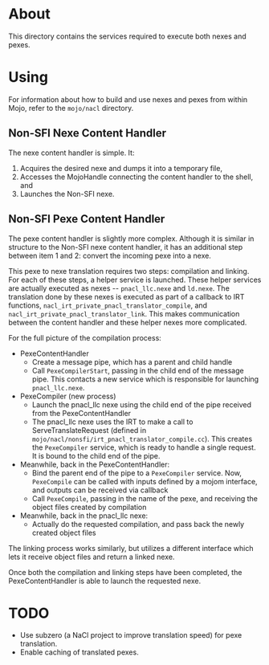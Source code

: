 About
=====

This directory contains the services required to execute both nexes and pexes.

Using
=====

For information about how to build and use nexes and pexes from within Mojo,
refer to the `mojo/nacl` directory.

Non-SFI Nexe Content Handler
----------------------------

The nexe content handler is simple. It:

1. Acquires the desired nexe and dumps it into a temporary file,
2. Accesses the MojoHandle connecting the content handler to the shell, and
3. Launches the Non-SFI nexe.

Non-SFI Pexe Content Handler
----------------------------

The pexe content handler is slightly more complex. Although it is similar
in structure to the Non-SFI nexe content handler, it has an additional step
between item 1 and 2: convert the incoming pexe into a nexe.

This pexe to nexe translation requires two steps: compilation and linking.
For each of these steps, a helper service is launched. These helper services
are actually executed as nexes -- `pnacl_llc.nexe` and `ld.nexe`. The
translation done by these nexes is executed as part of a callback to IRT
functions, `nacl_irt_private_pnacl_translator_compile`, and
`nacl_irt_private_pnacl_translator_link`. This makes communication between
the content handler and these helper nexes more complicated.

For the full picture of the compilation process:

* PexeContentHandler
  * Create a message pipe, which has a parent and child handle
  * Call `PexeCompilerStart`, passing in the child end of the message pipe. This
  contacts a new service which is responsible for launching `pnacl_llc.nexe`.
* PexeCompiler (new process)
  * Launch the pnacl_llc nexe using the child end of the pipe received from the
  PexeContentHandler
  * The pnacl_llc nexe uses the IRT to make a call to ServeTranslateRequest
  (defined in `mojo/nacl/nonsfi/irt_pnacl_translator_compile.cc`). This creates
  the `PexeCompiler` service, which is ready to handle a single request. It is
  bound to the child end of the pipe.
* Meanwhile, back in the PexeContentHandler:
  * Bind the parent end of the pipe to a `PexeCompiler` service. Now,
  `PexeCompile` can be called with inputs defined by a mojom interface, and
  outputs can be received via callback
  * Call `PexeCompile`, passing in the name of the pexe, and receiving the
  object files created by compilation
* Meanwhile, back in the pnacl_llc nexe:
  * Actually do the requested compilation, and pass back the newly created
  object files

The linking process works similarly, but utilizes a different interface which
lets it receive object files and return a linked nexe.

Once both the compilation and linking steps have been completed, the
PexeContentHandler is able to launch the requested nexe.

TODO
====

* Use subzero (a NaCl project to improve translation speed) for pexe
translation.
* Enable caching of translated pexes.
